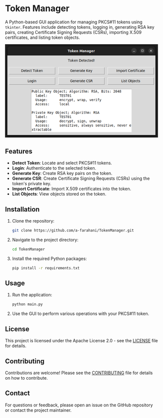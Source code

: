 # Token Manager

A Python-based GUI application for managing PKCS#11 tokens using `tkinter`. Features include detecting tokens, logging in, generating RSA key pairs, creating Certificate Signing Requests (CSRs), importing X.509 certificates, and listing token objects.

![Token Manager](images/token_manager_screenshot.png)

## Features

- **Detect Token**: Locate and select PKCS#11 tokens.
- **Login**: Authenticate to the selected token.
- **Generate Key**: Create RSA key pairs on the token.
- **Generate CSR**: Create Certificate Signing Requests (CSRs) using the token's private key.
- **Import Certificate**: Import X.509 certificates into the token.
- **List Objects**: View objects stored on the token.

## Installation

1. Clone the repository:
    ```bash
    git clone https://github.com/a-farahani/TokenManager.git
    ```
2. Navigate to the project directory:
    ```bash
    cd TokenManager
    ```
3. Install the required Python packages:
    ```bash
    pip install -r requirements.txt
    ```

## Usage

1. Run the application:
    ```bash
    python main.py
    ```
2. Use the GUI to perform various operations with your PKCS#11 token.

## License

This project is licensed under the Apache License 2.0 - see the [LICENSE](LICENSE) file for details.

## Contributing

Contributions are welcome! Please see the [CONTRIBUTING](CONTRIBUTING.md) file for details on how to contribute.

## Contact

For questions or feedback, please open an issue on the GitHub repository or contact the project maintainer.

